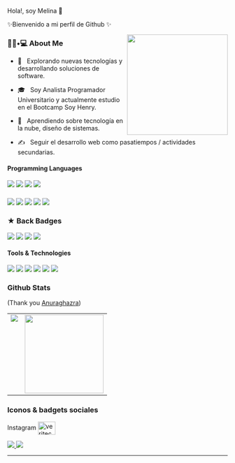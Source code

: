Hola!, soy Melina 👋

✨Bienvenido a mi perfil de Github   ✨ 

<img align='right' src="https://media.giphy.com/media/M9gbBd9nbDrOTu1Mqx/giphy.gif" width="230">

<h3> 👨🏻•💻 About Me </h3>

- 🤔 &nbsp; Explorando nuevas tecnologías y desarrollando soluciones de software.

- 🎓 &nbsp; Soy Analista Programador Universitario y actualmente estudio en el Bootcamp Soy Henry.

- 🌱 &nbsp; Aprendiendo sobre tecnología en la nube, diseño de sistemas.

- ✍️ &nbsp; Seguir el desarrollo web como pasatiempos / actividades secundarias.



<h4>Programming Languages</h4>
<p>
  <img src="https://img.shields.io/badge/JavaScript-F7DF1E?style=for-the-badge&logo=javascript&logoColor=black">
  <img src="https://img.shields.io/badge/TypeScript-007ACC?style=for-the-badge&logo=typescript&logoColor=white">
  <img src="https://img.shields.io/badge/C%2B%2B-00599C?style=for-the-badge&logo=c%2B%2B&logoColor=white">
  <img src="https://img.shields.io/badge/C-00599C?style=for-the-badge&logo=c&logoColor=white">
</p>

<h3>
</h3> 
<p>
  <img src="https://img.shields.io/badge/HTML5-E34F26?style=for-the-badge&logo=html5&logoColor=white">
  <img src="https://img.shields.io/badge/CSS3-1572B6?style=for-the-badge&logo=css3&logoColor=white">
  <img src="https://img.shields.io/badge/React-20232A?style=for-the-badge&logo=react&logoColor=61DAFB">
  <img src="https://img.shields.io/badge/Tailwind_CSS-38B2AC?style=for-the-badge&logo=tailwind-css&logoColor=white">
  <img src="https://img.shields.io/badge/Axios-BD1FE0?style=for-the-badge">
</p>

<h3>
 ★  Back Badges
</h3> 
<p>
  <img src="https://img.shields.io/badge/Node.js-339933?style=for-the-badge&logo=nodedotjs&logoColor=white">
  <img src="https://img.shields.io/badge/Express.js-000000?style=for-the-badge&logo=express&logoColor=white">
  <img src="https://img.shields.io/badge/MySQL-005C84?style=for-the-badge&logo=mysql&logoColor=white">
  <img src="https://img.shields.io/badge/firebase%20realtime%20database-ffca28?style=for-the-badge&logo=firebase&logoColor=black">

</p>

<h4>Tools & Technologies</h4>
<p>
  <img src="https://img.shields.io/badge/Git-F05032?style=for-the-badge&logo=git&logoColor=white">
  <img src="https://img.shields.io/badge/GitHub-100000?style=for-the-badge&logo=github&logoColor=white">
  <img src="https://img.shields.io/badge/Linux-FCC624?style=for-the-badge&logo=linux&logoColor=black">
  <img src="https://img.shields.io/badge/Postman-FF6C37?style=for-the-badge&logo=Postman&logoColor=white">
  <img src="https://img.shields.io/badge/Heroku-430098?style=for-the-badge&logo=heroku&logoColor=white">
  <img src="https://img.shields.io/badge/Vercel-000000?style=for-the-badge&logo=vercel&logoColor=white">
</p>

### Github Stats
(Thank you <a target="_blank" href="https://github.com/anuraghazra/github-readme-stats">Anuraghazra</a>)

<table>
  <tr>
    <td valign="top"><img src="https://github-readme-stats.vercel.app/api/top-langs/?username=veroMoreno&theme=radical&card_width=450em)](https://github.com/veroMoreno/veroMoreno/github-readme-stats"/></td>
    <td valign="top"><img height="180em" src="https://github-readme-stats.vercel.app/api?username=veroMoreno&show_icons=true&hide_border=true&&count_private=true&include_all_commits=true&theme=radical&hide_stars=false" /></td>
  </tr>
</table>

### Iconos & badgets sociales

<p>Instagram <a href="https://www.instagram.com/meleliana2123/" target="blank"><img align="center" src="https://raw.githubusercontent.com/rahuldkjain/github-profile-readme-generator/master/src/images/icons/Social/instagram.svg" alt="veritechie" height="30" width="40" /></a>
</p>

<p>
 
  <a href="https://www.linkedin.com/in/melina-flores2021/">
    <img src="https://img.shields.io/badge/LinkedIn-0077B5?style=for-the-badge&logo=linkedin&logoColor=white">
  </a>
  <a href="mail:melina212333@gmail.com">
    <img src="https://img.shields.io/badge/Gmail-D14836?style=for-the-badge&logo=gmail&logoColor=white">
  </a>
</p>

---
